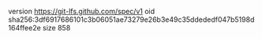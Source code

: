 version https://git-lfs.github.com/spec/v1
oid sha256:3df6917686101c3b06051ae73279e26b3e49c35ddededf047b5198d164ffee2e
size 858
